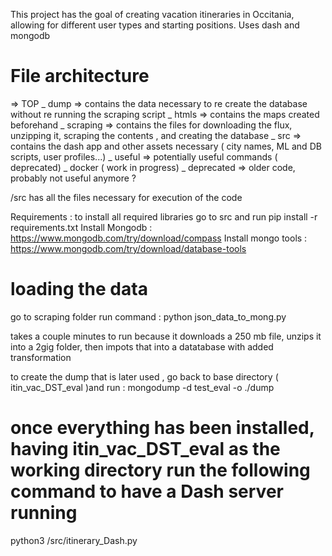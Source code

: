 
This project has the goal of creating vacation itineraries in Occitania, allowing for different user types and starting positions.
Uses dash and mongodb 
# File architecture
=> TOP
    _ dump => contains the data necessary to re create the database without re running the scraping script
    _ htmls => contains the maps created beforehand
    _ scraping  => contains the files for downloading the flux, unzipping it, scraping the contents , and creating the database 
    _ src => contains the dash app and other assets necessary ( city names, ML and DB scripts, user profiles...)
    _ useful => potentially useful commands ( deprecated)
    _ docker ( work in progress)
    _ deprecated => older code, probably not useful anymore ? 

/src
  has all the files necessary for execution of the code


Requirements : 
to install all required libraries go to src and run
    pip install -r requirements.txt
Install Mongodb : https://www.mongodb.com/try/download/compass
Install mongo tools : https://www.mongodb.com/try/download/database-tools

# loading the data
go to scraping folder
run command :
  python json_data_to_mong.py

takes a couple minutes to run because it downloads a 250 mb file, unzips it into a 2gig folder, then impots that into a datatabase with added transformation 

to create the dump that is later used , go back to base directory  ( itin_vac_DST_eval )and run :
  mongodump -d test_eval -o ./dump


# once everything has been installed, having itin_vac_DST_eval as the working directory run the following command to have a Dash server running
python3 /src/itinerary_Dash.py

